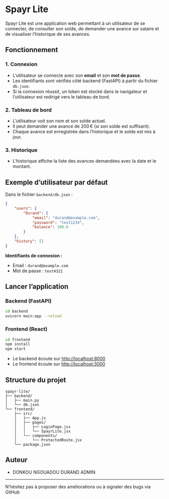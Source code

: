 # Spayr Lite

Spayr Lite est une application web permettant à un utilisateur de se connecter, de consulter son solde, de demander une avance sur salaire et de visualiser l’historique de ses avances.

## Fonctionnement

### 1. Connexion

- L’utilisateur se connecte avec son **email** et son **mot de passe**.
- Les identifiants sont vérifiés côté backend (FastAPI) à partir du fichier `db.json`.
- Si la connexion réussit, un token est stocké dans le navigateur et l’utilisateur est redirigé vers le tableau de bord.

### 2. Tableau de bord

- L’utilisateur voit son nom et son solde actuel.
- Il peut demander une avance de 200 € (si son solde est suffisant).
- Chaque avance est enregistrée dans l’historique et le solde est mis à jour.

### 3. Historique

- L’historique affiche la liste des avances demandées avec la date et le montant.

## Exemple d’utilisateur par défaut

Dans le fichier `backend/db.json` :

```json
{
    "users": {
        "Durand": {
            "email": "durand@example.com",
            "password": "test1234",
            "balance": 100.0
        }
    },
    "history": []
}
```

**Identifiants de connexion :**
- Email : `durand@example.com`
- Mot de passe : `test4321`

## Lancer l’application

### Backend (FastAPI)

```sh
cd backend
uvicorn main:app --reload
```

### Frontend (React)

```sh
cd frontend
npm install
npm start
```

- Le backend écoute sur [http://localhost:8000](http://localhost:8000)
- Le frontend écoute sur [http://localhost:3000](http://localhost:3000)

## Structure du projet

```
spayr-lite/
├── backend/
│   ├── main.py
│   └── db.json
└── frontend/
    ├── src/
    │   ├── App.js
    │   ├── pages/
    │   │   ├── LoginPage.jsx
    │   │   └── SpayrLite.jsx
    │   └── components/
    │       └── ProtectedRoute.jsx
    └── package.json
```

## Auteur

- DONKOU NGOUADOU DURAND ADMIN

---

N’hésitez pas à proposer des améliorations ou à signaler des bugs via GitHub
